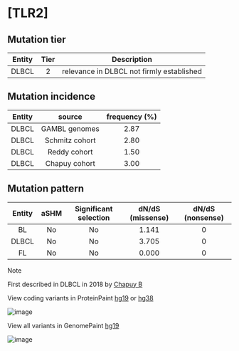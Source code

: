 # [TLR2]

## Mutation tier

|Entity|Tier|Description                              |
|:------:|:----:|-----------------------------------------|
|DLBCL |2   |relevance in DLBCL not firmly established|
## Mutation incidence

|Entity|source        |frequency (%)|
|:------:|:--------------:|:-------------:|
|DLBCL |GAMBL genomes |2.87         |
|DLBCL |Schmitz cohort|2.80         |
|DLBCL |Reddy cohort  |1.50         |
|DLBCL |Chapuy cohort |3.00         |

## Mutation pattern

|Entity|aSHM|Significant selection|dN/dS (missense)|dN/dS (nonsense)|
|:------:|:----:|:---------------------:|:----------------:|:----------------:|
|BL    |No  |No                   |1.141           |0               |
|DLBCL |No  |No                   |3.705           |0               |
|FL    |No  |No                   |0.000           |0               |


> [!NOTE]
> First described in DLBCL in 2018 by [Chapuy B](https://pubmed.ncbi.nlm.nih.gov/29713087)

View coding variants in ProteinPaint [hg19](https://www.bcgsc.ca/downloads/morinlab/GAMBL/test/genes/TLR2_protein.html)  or [hg38](https://www.bcgsc.ca/downloads/morinlab/GAMBL/test/genes/TLR2_protein_hg38.html)

![image](../../images/proteinpaint/TLR2_NM_003264.svg)

View all variants in GenomePaint [hg19](https://www.bcgsc.ca/downloads/morinlab/GAMBL/test/genes/TLR2.html)

![image](../../images/proteinpaint/TLR2.svg)
